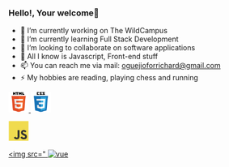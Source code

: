 ### Hello!, Your welcome👋

- 🔭 I’m currently working on The WildCampus
- 🌱 I’m currently learning Full Stack Development
- 👯 I’m looking to collaborate on software applications
- 💬 All I know is Javascript, Front-end stuff
- 📫 You can reach me via mail: oguejioforrichard@gmail.com
- ⚡ My hobbies are reading, playing chess and running
<p align="left">
    <a href="https://www.w3.org/html/" target="_blank"> <img src="https://raw.githubusercontent.com/devicons/devicon/master/icons/html5/html5-original-wordmark.svg" alt="html5" width="40" height="40"/> </a>
    <a href="https://www.w3schools.com/css/" target="_blank"> <img src="https://raw.githubusercontent.com/devicons/devicon/master/icons/css3/css3-original-wordmark.svg" alt="css3" width="40" height="40"/> </a>

  <a href="https://developer.mozilla.org/en-US/docs/Web/JavaScript" target="_blank"> <img src="https://raw.githubusercontent.com/devicons/devicon/master/icons/javascript/javascript-original.svg" alt="javascript" width="40" height="40"/> </a>
  
  <a href="https://www.w3schools.com/whatis/whatis_vue.asp" target="_blank"> <img src="
            <img src="[https://cdn.jsdelivr.net/gh/devicons/devicon/icons/vuejs/vuejs-original.svg](https://cdn.jsdelivr.net/gh/devicons/devicon@v2.15.1/devicon.min.css)"
          alt="vue" width="40" height="40"/> </a>
    </p>
